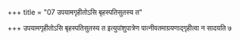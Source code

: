 +++
title = "07 उपयामगृहीतोऽसि बृहस्पतिसुतस्य त"

+++
उपयामगृहीतोऽसि बृहस्पतिसुतस्य त इत्युपांशुपात्रेण पात्नीवतमाग्रयणाद्गृहीत्वा न सादयति ७